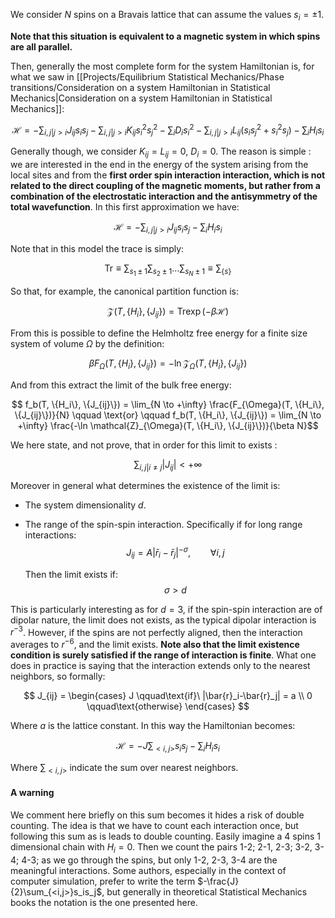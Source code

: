 We consider $N$ spins on a Bravais lattice that can assume the values $s_i = \pm 1$.

**Note that this situation is equivalent to a magnetic system in which spins are all parallel.** 

Then, generally the most complete form for the system Hamiltonian is, for what we saw in [[Projects/Equilibrium Statistical Mechanics/Phase transitions/Consideration on a system Hamiltonian in Statistical Mechanics|Consideration on a system Hamiltonian in Statistical Mechanics]]:

$$ \mathscr{H} = -\sum_{i,j|j>i} J_{ij}s_is_j -\sum_{i,j|j>i} K_{ij}s_i^2s_j^2 -\sum_i D_i s_i^2 -\sum_{i,j|j>i} L_{ij} (s_is_j^2+s_i^2s_j) - \sum_i H_i s_i$$

Generally though, we consider $K_{ij}=L_{ij} = 0$, $D_i = 0$.
The reason is simple : we are interested in the end in the energy of the system arising from the local sites and from the **first order spin interaction interaction, which is not related to the direct coupling of the magnetic moments, but rather from a combination of the electrostatic interaction and the antisymmetry of the total wavefunction**.
In this first approximation we have:

$$ \mathscr{H} = -\sum_{i,j|j>i} J_{ij}s_is_j - \sum_i H_i s_i$$

Note that in this model the trace is simply:

$$ \text{Tr} \equiv \sum_{s_1 \pm 1}\sum_{s_2 \pm 1} \dots\sum_{s_N \pm 1} \equiv \sum_{\{s\}} $$

So that, for example, the canonical partition function is:

$$\mathcal{Z}(T, \{H_i\}, \{J_{ij}\}) = \text{Tr} \exp\left( -\beta \mathscr{H} \right) $$

From this is possible to define the Helmholtz free energy for a finite size system of volume $\Omega$ by the definition:

$$ \beta F_{\Omega}(T, \{H_i\}, \{J_{ij}\}) = - \ln \mathcal{Z}_{\Omega}(T, \{H_i\}, \{J_{ij}\}) $$

And from this extract the limit of the bulk free energy:

$$ f_b(T, \{H_i\}, \{J_{ij}\}) = \lim_{N \to +\infty} \frac{F_{\Omega}(T, \{H_i\}, \{J_{ij}\})}{N} \qquad \text{or} \qquad f_b(T, \{H_i\}, \{J_{ij}\}) = \lim_{N \to +\infty} \frac{-\ln \mathcal{Z}_{\Omega}(T, \{H_i\}, \{J_{ij}\})}{\beta N}$$

We here state, and not prove, that in order for this limit to exists : 

$$ \sum_{i,j |i \neq j} |J_{ij}| < + \infty $$

Moreover in general what determines the existence of the limit is:
- The system dimensionality $d$.
- The range of the spin-spin interaction.
	Specifically if for long range interactions:
	$$ J_{ij} = A |\bar{r}_i-\bar{r}_j|^{-\sigma}, \qquad \forall i,j $$

	Then the limit exists if: 
$$ \sigma > d $$

This is particularly interesting as for $d=3$, if the spin-spin interaction are of dipolar nature, the limit does not exists, as the typical dipolar interaction is $r^{-3}$. However, if the spins are not perfectly aligned, then the interaction averages to $r^{-6}$, and the limit exists.
**Note also that the limit existence condition is surely satisfied if the range of interaction is finite**.
What one does in practice is saying that the interaction extends only to the nearest neighbors, so formally:

$$ J_{ij} = 
\begin{cases}
J \qquad\text{if}\ |\bar{r}_i-\bar{r}_j| = a \\
0 \qquad\text{otherwise}
\end{cases}
$$

Where $a$ is the lattice constant. In this way the Hamiltonian becomes:

$$ \mathscr{H} = -J\sum_{<i,j>}s_is_j - \sum_i H_i s_i$$

Where $\sum_{<i,j>}$ indicate the sum over nearest neighbors.

#### A warning

We comment here briefly on this sum becomes it hides a risk of double counting.
The idea is that we have to count each interaction once, but following this sum as is leads to double counting.
Easily imagine a 4 spins 1 dimensional chain with $H_i = 0$.
Then we count the pairs 1-2; 2-1, 2-3; 3-2, 3-4; 4-3; as we go through the spins, but only 1-2, 2-3, 3-4 are the meaningful interactions. Some authors, especially in the context of computer simulation, prefer to write the term $-\frac{J}{2}\sum_{<i,j>}s_is_j$, but generally in theoretical Statistical Mechanics books the notation is the one presented here.